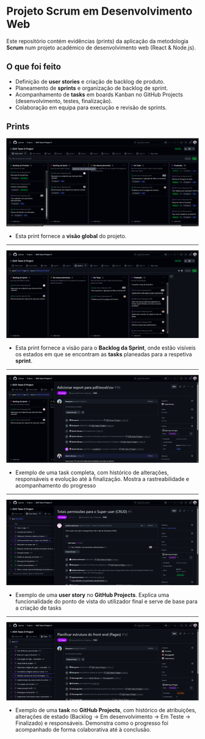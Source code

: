 
# Projeto Scrum em Desenvolvimento Web

Este repositório contém evidências (prints) da aplicação da metodologia **Scrum** num projeto académico de desenvolvimento web (React & Node.js).

## O que foi feito
- Definição de **user stories** e criação de backlog de produto.
- Planeamento de **sprints** e organização de backlog de sprint.
- Acompanhamento de **tasks** em boards Kanban no GitHub Projects (desenvolvimento, testes, finalização).
- Colaboração em equipa para execução e revisão de sprints.

## Prints
![Backlog do Produto](prints/backlog-produto.png)
- Esta print fornece a **visão global** do projeto.
*******************************

![Backlog da Sprint](prints/backlog-sprint.png)
- Esta print fornece a visão para o **Backlog da Sprint**, onde estão visíveis os estados em que se encontram as **tasks** planeadas para a respetiva **sprint**.
************************

![Kanban com Tasks](prints/Task-Adicionar-export-para-PDF-Excel.png)
- Exemplo de uma task completa, com histórico de alterações, responsáveis e evolução até à finalização. Mostra a rastreabilidade e acompanhamento do progresso
*******************************

![User Story](prints/user-storie.png)
- Exemplo de uma **user story** no **GitHub Projects**. Explica uma funcionalidade do ponto de vista do utilizador final e serve de base para a criação de tasks
*******************************

![Task](prints/Task.png)
- Exemplo de uma **task** no **GitHub Projects**, com histórico de atribuições, alterações de estado (Backlog → Em desenvolvimento → Em Teste → Finalizado) e responsáveis. Demonstra como o progresso foi acompanhado de forma colaborativa até à conclusão.
